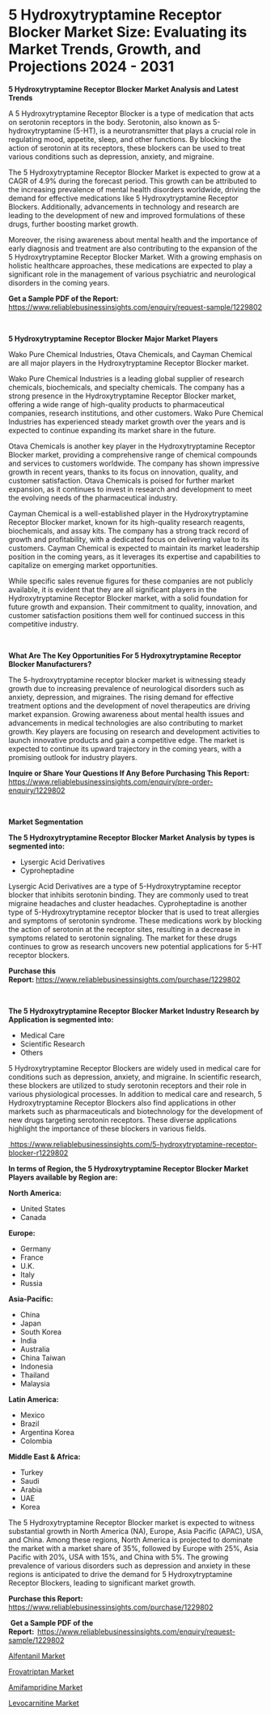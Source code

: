 <p><h1>5 Hydroxytryptamine Receptor Blocker Market Size: Evaluating its Market Trends, Growth, and Projections 2024 - 2031</h1></p><p><strong>5 Hydroxytryptamine Receptor Blocker Market Analysis and Latest Trends</strong></p>
<p><p>A 5 Hydroxytryptamine Receptor Blocker is a type of medication that acts on serotonin receptors in the body. Serotonin, also known as 5-hydroxytryptamine (5-HT), is a neurotransmitter that plays a crucial role in regulating mood, appetite, sleep, and other functions. By blocking the action of serotonin at its receptors, these blockers can be used to treat various conditions such as depression, anxiety, and migraine.</p><p>The 5 Hydroxytryptamine Receptor Blocker Market is expected to grow at a CAGR of 4.9% during the forecast period. This growth can be attributed to the increasing prevalence of mental health disorders worldwide, driving the demand for effective medications like 5 Hydroxytryptamine Receptor Blockers. Additionally, advancements in technology and research are leading to the development of new and improved formulations of these drugs, further boosting market growth.</p><p>Moreover, the rising awareness about mental health and the importance of early diagnosis and treatment are also contributing to the expansion of the 5 Hydroxytryptamine Receptor Blocker Market. With a growing emphasis on holistic healthcare approaches, these medications are expected to play a significant role in the management of various psychiatric and neurological disorders in the coming years.</p></p>
<p><strong>Get a Sample PDF of the Report:&nbsp;</strong> <a href="https://www.reliablebusinessinsights.com/enquiry/request-sample/1229802">https://www.reliablebusinessinsights.com/enquiry/request-sample/1229802</a></p>
<p>&nbsp;</p>
<p><strong>5 Hydroxytryptamine Receptor Blocker Major Market Players</strong></p>
<p><p>Wako Pure Chemical Industries, Otava Chemicals, and Cayman Chemical are all major players in the Hydroxytryptamine Receptor Blocker market.</p><p>Wako Pure Chemical Industries is a leading global supplier of research chemicals, biochemicals, and specialty chemicals. The company has a strong presence in the Hydroxytryptamine Receptor Blocker market, offering a wide range of high-quality products to pharmaceutical companies, research institutions, and other customers. Wako Pure Chemical Industries has experienced steady market growth over the years and is expected to continue expanding its market share in the future.</p><p>Otava Chemicals is another key player in the Hydroxytryptamine Receptor Blocker market, providing a comprehensive range of chemical compounds and services to customers worldwide. The company has shown impressive growth in recent years, thanks to its focus on innovation, quality, and customer satisfaction. Otava Chemicals is poised for further market expansion, as it continues to invest in research and development to meet the evolving needs of the pharmaceutical industry.</p><p>Cayman Chemical is a well-established player in the Hydroxytryptamine Receptor Blocker market, known for its high-quality research reagents, biochemicals, and assay kits. The company has a strong track record of growth and profitability, with a dedicated focus on delivering value to its customers. Cayman Chemical is expected to maintain its market leadership position in the coming years, as it leverages its expertise and capabilities to capitalize on emerging market opportunities.</p><p>While specific sales revenue figures for these companies are not publicly available, it is evident that they are all significant players in the Hydroxytryptamine Receptor Blocker market, with a solid foundation for future growth and expansion. Their commitment to quality, innovation, and customer satisfaction positions them well for continued success in this competitive industry.</p></p>
<p>&nbsp;</p>
<p><strong>What Are The Key Opportunities For 5 Hydroxytryptamine Receptor Blocker Manufacturers?</strong></p>
<p><p>The 5-hydroxytryptamine receptor blocker market is witnessing steady growth due to increasing prevalence of neurological disorders such as anxiety, depression, and migraines. The rising demand for effective treatment options and the development of novel therapeutics are driving market expansion. Growing awareness about mental health issues and advancements in medical technologies are also contributing to market growth. Key players are focusing on research and development activities to launch innovative products and gain a competitive edge. The market is expected to continue its upward trajectory in the coming years, with a promising outlook for industry players.</p></p>
<p><strong>Inquire or Share Your Questions If Any Before Purchasing This Report:</strong> <a href="https://www.reliablebusinessinsights.com/enquiry/pre-order-enquiry/1229802">https://www.reliablebusinessinsights.com/enquiry/pre-order-enquiry/1229802</a></p>
<p>&nbsp;</p>
<p><strong>Market Segmentation</strong></p>
<p><strong>The 5 Hydroxytryptamine Receptor Blocker Market Analysis by types is segmented into:</strong></p>
<p><ul><li>Lysergic Acid Derivatives</li><li>Cyproheptadine</li></ul></p>
<p><p>Lysergic Acid Derivatives are a type of 5-Hydroxytryptamine receptor blocker that inhibits serotonin binding. They are commonly used to treat migraine headaches and cluster headaches. Cyproheptadine is another type of 5-Hydroxytryptamine receptor blocker that is used to treat allergies and symptoms of serotonin syndrome. These medications work by blocking the action of serotonin at the receptor sites, resulting in a decrease in symptoms related to serotonin signaling. The market for these drugs continues to grow as research uncovers new potential applications for 5-HT receptor blockers.</p></p>
<p><strong>Purchase this Report:&nbsp;</strong><a href="https://www.reliablebusinessinsights.com/purchase/1229802">https://www.reliablebusinessinsights.com/purchase/1229802</a></p>
<p>&nbsp;</p>
<p><strong>The 5 Hydroxytryptamine Receptor Blocker Market Industry Research by Application is segmented into:</strong></p>
<p><ul><li>Medical Care</li><li>Scientific Research</li><li>Others</li></ul></p>
<p><p>5 Hydroxytryptamine Receptor Blockers are widely used in medical care for conditions such as depression, anxiety, and migraine. In scientific research, these blockers are utilized to study serotonin receptors and their role in various physiological processes. In addition to medical care and research, 5 Hydroxytryptamine Receptor Blockers also find applications in other markets such as pharmaceuticals and biotechnology for the development of new drugs targeting serotonin receptors. These diverse applications highlight the importance of these blockers in various fields.</p></p>
<p><a href="https://www.reliablebusinessinsights.com/5-hydroxytryptamine-receptor-blocker-r1229802">&nbsp;https://www.reliablebusinessinsights.com/5-hydroxytryptamine-receptor-blocker-r1229802</a></p>
<p><strong>In terms of Region, the 5 Hydroxytryptamine Receptor Blocker Market Players available by Region are:</strong></p>
<p>
    <p> <strong> North America: </strong>
        <ul>
            <li>United States</li>
            <li>Canada</li>
        </ul>
        </p> 
    <p> <strong> Europe: </strong>
        <ul>
            <li>Germany</li>
            <li>France</li>
            <li>U.K.</li>
            <li>Italy</li>
            <li>Russia</li>
        </ul>
        </p> 
    <p> <strong> Asia-Pacific: </strong>
        <ul>
            <li>China</li>
            <li>Japan</li>
            <li>South Korea</li>
            <li>India</li>
            <li>Australia</li>
            <li>China Taiwan</li>
            <li>Indonesia</li>
            <li>Thailand</li>
            <li>Malaysia</li>
        </ul>
        </p> 
    <p> <strong> Latin America: </strong>
        <ul>
            <li>Mexico</li>
            <li>Brazil</li>
            <li>Argentina Korea</li>
            <li>Colombia</li>
        </ul>
        </p> 
    <p> <strong> Middle East & Africa: </strong>
        <ul>
            <li>Turkey</li>
            <li>Saudi</li>
            <li>Arabia</li>
            <li>UAE</li>
            <li>Korea</li>
        </ul>
    </p>
    </p>
<p><p>The 5 Hydroxytryptamine Receptor Blocker market is expected to witness substantial growth in North America (NA), Europe, Asia Pacific (APAC), USA, and China. Among these regions, North America is projected to dominate the market with a market share of 35%, followed by Europe with 25%, Asia Pacific with 20%, USA with 15%, and China with 5%. The growing prevalence of various disorders such as depression and anxiety in these regions is anticipated to drive the demand for 5 Hydroxytryptamine Receptor Blockers, leading to significant market growth.</p></p>
<p><strong>Purchase this Report: </strong><a href="https://www.reliablebusinessinsights.com/purchase/1229802">https://www.reliablebusinessinsights.com/purchase/1229802</a></p>
<p>&nbsp;<strong>Get a Sample PDF of the Report:&nbsp;&nbsp;</strong><a href="https://www.reliablebusinessinsights.com/enquiry/request-sample/1229802">https://www.reliablebusinessinsights.com/enquiry/request-sample/1229802</a></p>
<p><strong></strong></p>
<p><p><a href="https://github.com/JuliaFadel1922/Market-Research-Report-List-2/blob/main/alfentanil-market.md">Alfentanil Market</a></p><p><a href="https://github.com/thereveren80/Market-Research-Report-List-1/blob/main/frovatriptan-market.md">Frovatriptan Market</a></p><p><a href="https://github.com/faniayasa/Market-Research-Report-List-1/blob/main/amifampridine-market.md">Amifampridine Market</a></p><p><a href="https://github.com/moyahfrancoestellec51j635wcx/Market-Research-Report-List-3/blob/main/levocarnitine-market.md">Levocarnitine Market</a></p></p>